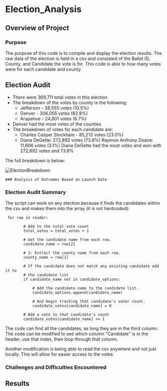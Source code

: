 # Election_Analysis


## Overview of Project

### Purpose

The purpose of this code is to compile and display the election results. The raw data of the election is held in a csv and consisted of the Ballot ID, County, and Candidate the vote is for. This code is able to how many votes were for each candidate and county. 

## Election Audit

* There were 369,711 total votes in this election
* The breakdown of the votes by county is the following:
    * Jefferson - 38,555 votes (10.5%)
    * Denver - 306,055 votes (82.8%)
    * Arapahoe - 24,801 votes (6.7%)
* Denver had the most votes of the counties
* The breakdown of votes for each candidate are:
    * Charles Casper Stockham - 85,213 votes (23.0%)
    * Diana DeGette: 272,892 votes (73.8%)
    Raymon Anthony Doane: 11,606 votes (3.1%)
Diana DeGette had the most votes and won with 272,892 votes and 73.8%

The full breakdown is below:

![ElectionBreakdown](https://github.com/ajg318/Election_Analysis/tree/main/resources/terminaloutput.png)

    
    ### Analysis of Outcomes Based on Launch Date

### Election Audit Summary

The script can work on any election because it finds the candidates within the csv and makes them into the array (it is not hardcoded):

```
 for row in reader:

        # Add to the total vote count
        total_votes = total_votes + 1

        # Get the candidate name from each row.
        candidate_name = row[2]

        # 3: Extract the county name from each row.
        county_name = row[1]

        # If the candidate does not match any existing candidate add it to
        # the candidate list
        if candidate_name not in candidate_options:

            # Add the candidate name to the candidate list.
            candidate_options.append(candidate_name)

            # And begin tracking that candidate's voter count.
            candidate_votes[candidate_name] = 0

        # Add a vote to that candidate's count
        candidate_votes[candidate_name] += 1

```

The code can find all the candidates, as long they are in the third column. The code can be modified to see which column "Candidate" is in the header, use that index, then loop through that column.

Another modification is being able to read the csv anywhere and not just locally. This will allow for easier access to the votes.

### Challenges and Difficulties Encountered

## Results


